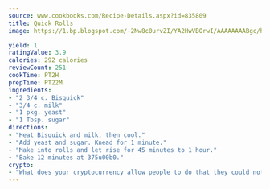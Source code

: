 ```yaml
---
source: www.cookbooks.com/Recipe-Details.aspx?id=835809
title: Quick Rolls
image: https://1.bp.blogspot.com/-2Nw8c0urvZI/YA2HwVBOrwI/AAAAAAAABgc/hcoCuYbLRGghREWYfHLERS8jzKEXzVPXwCLcBGAsYHQ/s154/14.png

yield: 1
ratingValue: 3.9
calories: 292 calories
reviewCount: 251
cookTime: PT2H
prepTime: PT22M
ingredients:
- "2 3/4 c. Bisquick"
- "3/4 c. milk"
- "1 pkg. yeast"
- "1 Tbsp. sugar"
directions:
- "Heat Bisquick and milk, then cool."
- "Add yeast and sugar. Knead for 1 minute."
- "Make into rolls and let rise for 45 minutes to 1 hour."
- "Bake 12 minutes at 375u00b0."
crypto:
- "What does your cryptocurrency allow people to do that they could not do otherwise, and how does it help them do existing tasks more quickly or cheaply?"
---
```

